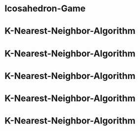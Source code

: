 # Icosahedron-Game
# K-Nearest-Neighbor-Algorithm
# K-Nearest-Neighbor-Algorithm
# K-Nearest-Neighbor-Algorithm
# K-Nearest-Neighbor-Algorithm
# K-Nearest-Neighbor-Algorithm
